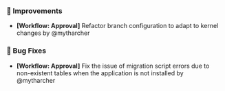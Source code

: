 ### 🚀 Improvements

- **[Workflow: Approval]** Refactor branch configuration to adapt to kernel changes by @mytharcher

### 🐛 Bug Fixes

- **[Workflow: Approval]** Fix the issue of migration script errors due to non-existent tables when the application is not installed by @mytharcher

